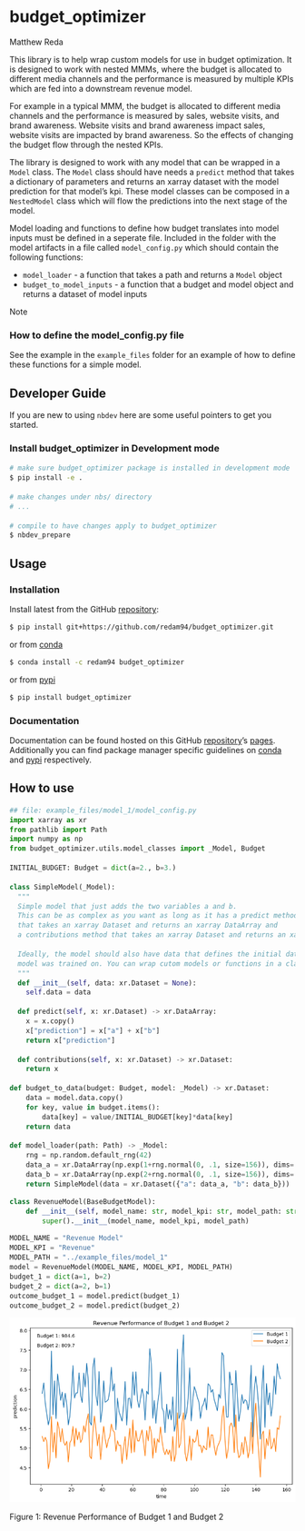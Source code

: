 # budget_optimizer
Matthew Reda

<!-- WARNING: THIS FILE WAS AUTOGENERATED! DO NOT EDIT! -->

This library is to help wrap custom models for use in budget
optimization. It is designed to work with nested MMMs, where the budget
is allocated to different media channels and the performance is measured
by multiple KPIs which are fed into a downstream revenue model.

For example in a typical MMM, the budget is allocated to different media
channels and the performance is measured by sales, website visits, and
brand awareness. Website visits and brand awareness impact sales,
website visits are impacted by brand awareness. So the effects of
changing the budget flow through the nested KPIs.

The library is designed to work with any model that can be wrapped in a
`Model` class. The `Model` class should have needs a `predict` method
that takes a dictionary of parameters and returns an xarray dataset with
the model prediction for that model’s kpi. These model classes can be
composed in a `NestedModel` class which will flow the predictions into
the next stage of the model.

Model loading and functions to define how budget translates into model
inputs must be defined in a seperate file. Included in the folder with
the model artifacts in a file called `model_config.py` which should
contain the following functions:

- `model_loader` - a function that takes a path and returns a `Model`
  object
- `budget_to_model_inputs` - a function that a budget and model object
  and returns a dataset of model inputs

> [!NOTE]
>
> ### How to define the model_config.py file
>
> See the example in the `example_files` folder for an example of how to
> define these functions for a simple model.

## Developer Guide

If you are new to using `nbdev` here are some useful pointers to get you
started.

### Install budget_optimizer in Development mode

``` sh
# make sure budget_optimizer package is installed in development mode
$ pip install -e .

# make changes under nbs/ directory
# ...

# compile to have changes apply to budget_optimizer
$ nbdev_prepare
```

## Usage

### Installation

Install latest from the GitHub
[repository](https://github.com/redam94/budget_optimizer):

``` sh
$ pip install git+https://github.com/redam94/budget_optimizer.git
```

or from [conda](https://anaconda.org/redam94/budget_optimizer)

``` sh
$ conda install -c redam94 budget_optimizer
```

or from [pypi](https://pypi.org/project/budget_optimizer/)

``` sh
$ pip install budget_optimizer
```

### Documentation

Documentation can be found hosted on this GitHub
[repository](https://github.com/redam94/budget_optimizer)’s
[pages](https://redam94.github.io/budget_optimizer/). Additionally you
can find package manager specific guidelines on
[conda](https://anaconda.org/redam94/budget_optimizer) and
[pypi](https://pypi.org/project/budget_optimizer/) respectively.

## How to use

``` python
## file: example_files/model_1/model_config.py
import xarray as xr
from pathlib import Path
import numpy as np
from budget_optimizer.utils.model_classes import _Model, Budget

INITIAL_BUDGET: Budget = dict(a=2., b=3.)

class SimpleModel(_Model):
  """
  Simple model that just adds the two variables a and b.
  This can be as complex as you want as long as it has a predict method
  that takes an xarray Dataset and returns an xarray DataArray and 
  a contributions method that takes an xarray Dataset and returns an xarray Dataset.
  
  Ideally, the model should also have data that defines the initial data that the
  model was trained on. You can wrap cutom models or functions in a class like this.
  """
  def __init__(self, data: xr.Dataset = None):
    self.data = data
    
  def predict(self, x: xr.Dataset) -> xr.DataArray:
    x = x.copy()
    x["prediction"] = x["a"] + x["b"]
    return x["prediction"]
  
  def contributions(self, x: xr.Dataset) -> xr.Dataset:
    return x

def budget_to_data(budget: Budget, model: _Model) -> xr.Dataset:
    data = model.data.copy()
    for key, value in budget.items():
        data[key] = value/INITIAL_BUDGET[key]*data[key]
    return data
  
def model_loader(path: Path) -> _Model:
    rng = np.random.default_rng(42)
    data_a = xr.DataArray(np.exp(1+rng.normal(0, .1, size=156)), dims='time', coords={"time": np.arange(1, 157)})
    data_b = xr.DataArray(np.exp(2+rng.normal(0, .1, size=156)), dims='time', coords={"time": np.arange(1, 157)})
    return SimpleModel(data = xr.Dataset({"a": data_a, "b": data_b}))
```

``` python
class RevenueModel(BaseBudgetModel):
    def __init__(self, model_name: str, model_kpi: str, model_path: str):
        super().__init__(model_name, model_kpi, model_path)
```

``` python
MODEL_NAME = "Revenue Model"
MODEL_KPI = "Revenue"
MODEL_PATH = "../example_files/model_1"
model = RevenueModel(MODEL_NAME, MODEL_KPI, MODEL_PATH)
budget_1 = dict(a=1, b=2)
budget_2 = dict(a=2, b=1)
outcome_budget_1 = model.predict(budget_1)
outcome_budget_2 = model.predict(budget_2)
```

<div id="fig-revenue-performance">

![](index_files/figure-commonmark/fig-revenue-performance-output-1.png)


Figure 1: Revenue Performance of Budget 1 and Budget 2

</div>
